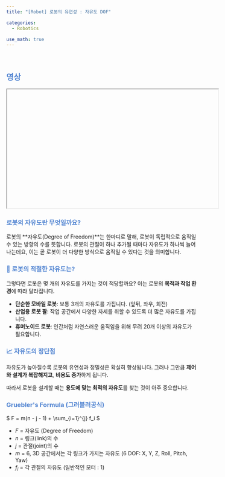 ```yaml
---
title: "[Robot] 로봇의 유연성 : 자유도 DOF"

categories:
  - Robotics

use_math: true
---
```




<br>


## <span style="color:rgb(81, 132, 209) ;"> 영상
<iframe width="560" height="315" 
    
    src="https://www.youtube.com/embed/bDHbiayHdM0" 
    title="YouTube video player" 
    frameborder="0" 
    allow="accelerometer; autoplay; clipboard-write; encrypted-media; gyroscope; picture-in-picture; web-share" 
    allowfullscreen>
</iframe>


### <span style="color:rgb(81, 132, 209) ;"> 로봇의 자유도란 무엇일까요?

로봇의 **자유도(Degree of Freedom)**는 한마디로 말해, 로봇이 독립적으로 움직일 수 있는 방향의 수를 뜻합니다. 로봇의 관절이 하나 추가될 때마다 자유도가 하나씩 늘어나는데요, 이는 곧 로봇이 더 다양한 방식으로 움직일 수 있다는 것을 의미합니다.

### <span style="color:rgb(81, 132, 209) ;"> 🤔 로봇의 적절한 자유도는?

그렇다면 로봇은 몇 개의 자유도를 가지는 것이 적당할까요? 이는 로봇의 **목적과 작업 환경**에 따라 달라집니다.

- **단순한 모바일 로봇**: 보통 3개의 자유도를 가집니다. (앞뒤, 좌우, 회전)
- **산업용 로봇 팔**: 작업 공간에서 다양한 자세를 취할 수 있도록 더 많은 자유도를 가집니다.
- **휴머노이드 로봇**: 인간처럼 자연스러운 움직임을 위해 무려 20개 이상의 자유도가 필요합니다.

### <span style="color:rgb(81, 132, 209) ;"> 📈 자유도의 장단점

자유도가 높아질수록 로봇의 유연성과 정밀성은 확실히 향상됩니다. 그러나 그만큼 **제어와 설계가 복잡해지고**, **비용도 증가**하게 됩니다.

따라서 로봇을 설계할 때는 **용도에 맞는 최적의 자유도**를 찾는 것이 아주 중요합니다.

### <span style="color:rgb(81, 132, 209) ;"> Gruebler's Formula (그러블러공식)


$ F = m(n - j - 1) + \sum_{i=1}^{j} f_i $

- $F$ = 자유도 (Degree of Freedom)
- $n$ = 링크(link)의 수
- $j$ = 관절(joint)의 수
- $m$ = 6,  3D 공간에서는 각 링크가 가지는 자유도 (6 DOF: X, Y, Z, Roll, Pitch, Yaw)
- $f_i$ = 각 관절의 자유도 (일반적인 모터 : 1)